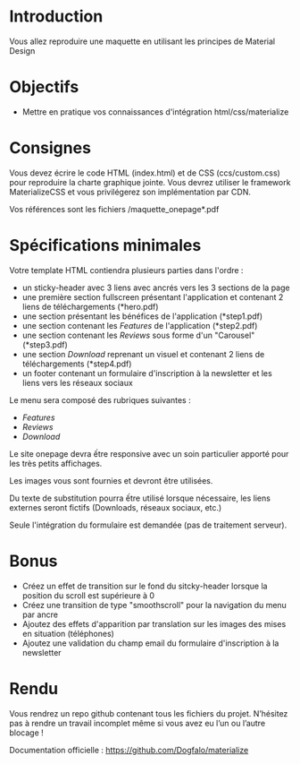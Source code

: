 # Introduction 

Vous allez reproduire une maquette en utilisant les principes de Material Design

# Objectifs

* Mettre en pratique vos connaissances d'intégration html/css/materialize

# Consignes

Vous devez écrire le code HTML (index.html) et de CSS (ccs/custom.css) pour reproduire la charte graphique jointe. 
Vous devrez utiliser le framework MaterializeCSS et vous privilégerez son implémentation par CDN.

Vos références sont les fichiers /maquette_onepage*.pdf

# Spécifications minimales

Votre template HTML contiendra plusieurs parties dans l'ordre :

* un sticky-header avec 3 liens avec ancrés vers les 3 sections de la page
* une première section fullscreen présentant l'application et contenant 2 liens de téléchargements (\*hero.pdf)
* une section présentant les bénéfices de l'application (\*step1.pdf)
* une section contenant les _Features_ de l'application (\*step2.pdf)
* une section contenant les _Reviews_ sous forme d'un "Carousel" (\*step3.pdf)
* une section _Download_ reprenant un visuel et contenant 2 liens de téléchargements (\*step4.pdf)
* un footer contenant un formulaire d'inscription à la newsletter et les liens vers les réseaux sociaux

Le menu sera composé des rubriques suivantes : 
* _Features_
* _Reviews_
* _Download_

Le site onepage devra ếtre responsive avec un soin particulier apporté pour les très petits affichages.

Les images vous sont fournies et devront être utilisées.

Du texte de substitution pourra ếtre utilisé lorsque nécessaire, les liens externes seront fictifs (Downloads, réseaux sociaux, etc.)

Seule l'intégration du formulaire est demandée (pas de traitement serveur).

# Bonus

* Créez un effet de transition sur le fond du sitcky-header lorsque la position du scroll est supérieure à 0
* Créez une transition de type "smoothscroll" pour la navigation du menu par ancre
* Ajoutez des effets d'apparition par translation sur les images des mises en situation (téléphones)
* Ajoutez une validation du champ email du formulaire d'inscription à la newsletter

# Rendu 

Vous rendrez un repo github contenant tous les fichiers du projet.
N’hésitez pas à rendre un travail incomplet même si vous avez eu l’un ou l’autre blocage !

Documentation officielle : https://github.com/Dogfalo/materialize
